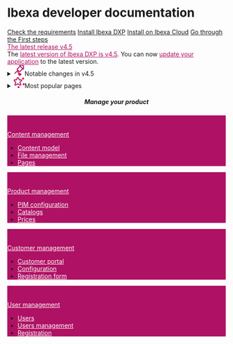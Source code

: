 <div class="front-page">
    <div class="row align-middle justify-content-center">
        <h1>Ibexa developer documentation</h1>
    </div>
    <div>
        <div class="row gx-2">
            <a href="getting_started/requirements/" class="instruction-tile">Check the requirements</a>
            <a href="getting_started/install_ibexa_dxp/" class="instruction-tile">Install Ibexa DXP</a>
            <a href="getting_started/install_on_ibexa_cloud/" class="instruction-tile">Install on Ibexa Cloud</a>
            <a href="getting_started/first_steps/" class="instruction-tile">Go through the First steps</a>
        </div>
    </div>
    <div>
        <div class="row mt-5 pb-4">
            <div class="col-12 d-flex flex-column flex-md-row">
                <div class="info-tile-up" id="tile2">
                    <div class = "info-tile-title">
                        <a href="release_notes/ibexa_dxp_v4.5/" style="color: #af1164;">The latest release <span class="pill">v4.5</span></a>
                    </div>
                <div class="info-tile-body align-middle">
                    <a>The <a href="release_notes/ibexa_dxp_v4.5/" style="color: #af1164;">latest version of Ibexa DXP is v4.5</a>. 
                    You can now <a href="update_and_migration/from_4.4/update_from_4.4/" style="color: #af1164;">update your application</a> 
                    to the latest version.
                </div>
            </div>
        </div>
    </div>
</div>
<div> 
    <div class="accordion">
        <details>
            <summary>
                <img class="summary-icon" src="images/Build site.svg" height="25px" width="25px">Notable changes in v4.5</img>
            </summary>
            <ul>
                <li><a href="release_notes/ibexa_dxp_v4.5/#all-new-ibexa-commerce-packages">All-new Ibexa Commerce packages</a></li>
                <li><a href="release_notes/ibexa_dxp_v4.5/#new-commerce-page-blocks">New commerce page blocks</a></li>
                <li><a href="release_notes/ibexa_dxp_v4.5/#page-builder-for-b2b-portals">Page Builder for B2B portals</a></li>
                <li><a href="release_notes/ibexa_dxp_v4.5/#personalization-improvements">Personalization improvements</a></li>
                <li><a href="release_notes/ibexa_dxp_v4.5/#customer-data-platform-cdp-configuration">Customer Data Platform (CDP) configuration</a></li>
                <li><a href="release_notes/ibexa_dxp_v4.5/#api-improvements">API improvements</a></li>
            </ul>
        </details>
        <details>
            <summary>
                <img class="summary-icon" src="images/Reward.svg" height="25px" width="25px">Most popular pages</img>
            </summary>
            <ul>
                <li><a href="php_api/php_api/">PHP API</a></li>
                <li><a href="search/solr_search_engine/">Solr search engine</a></li>
                <li><a href="search/search_api/">Search API</a></li>
                <li><a href="content_management/content_model/">Content model</a></li>
                <li><a href="content_management/images/images/">Images</a></li>
                <li><a href="content_management/pages/page_blocks/">Page blocks</a></li>
            </ul>
        </details>
    </div>
</div>
<div class="row mt-5">
    <div class="col-lg-12 mb-5 latest-release" style="text-align: center;">
        <h5>
            Manage your product
        </h5>
    </div>              
</div>
<div>
    <div class="row gx-2">
        <div class="info-tile" id="tile2" style = "background: #af1164;">
            <svg class="tile-icon align-middle" width="32" height="32"><use fill="var(--white)" xlink:href="images/ez-icons.svg#content-draft"></svg>
            <div class = "info-tile-title align-middle"><a href="content_management/content_management/" style="color: white;">Content management</a></div>
                <div class="info-tile-body align-middle">
                    <ul>
                        <li><a href="content_management/content_model/" style="color: white;">Content model</a></li>
                        <li><a href="content_management/file_management/file_management/" style="color: white;">File management</a></li>
                        <li><a href="content_management/pages/pages/" style="color: white;">Pages</a></li>
                    </ul>
                </div>
            </div>
        <div class="info-tile" id="tile2" style = "background: #af1164;">
            <svg class="tile-icon" width="32" height="32"><use fill="var(--white)" xlink:href="images/ez-icons.svg#product"></svg>
            <div class = "info-tile-title align-middle"><a href="pim/pim/" style="color: white;">Product management<a></div>
                <div class="info-tile-body align-middle">
                    <ul>
                        <li><a href="pim/pim_configuration/" style="color: white;">PIM configuration</a></li>
                        <li><a href="pim/catalogs/" style="color: white;">Catalogs</a></li>
                        <li><a href="pim/prices/" style="color: white;">Prices</a></li>
                    </ul>
                </div>
            </div>
        <div class="info-tile" id="tile2" style = "background: #af1164;">
            <svg class="tile-icon align-middle" width="32" height="32"><use fill="var(--white)" xlink:href="images/ez-icons.svg#user_group"></svg>
            <div class = "info-tile-title align-middle"><a href="customer_management/customer_management/" style="color: white;">Customer management</a></div>
                <div class="info-tile-body align-middle">
                    <ul>
                        <li><a href="customer_management/customer_portal/" style="color: white;">Customer portal</a></li>
                        <li><a href="customer_management/cp_configuration/" style="color: white;">Configuration</a></li>
                        <li><a href="customer_management/create_user_registration_form/" style="color: white;">Registration form</a></li>
                    </ul>
                </div>
            </div>
        <div class="info-tile" id="tile2" style = "background: #af1164;">
            <svg class="tile-icon align-middle" width="32" height="32"><use fill="var(--white)" xlink:href="images/ez-icons.svg#user"></svg>
            <div class = "info-tile-title align-middle"><a href="users/user_management/" style="color: white;">User management</a></div>
                <div class="info-tile-body align-middle">
                    <ul>
                        <li><a href="users/users/" style="color: white;">Users</a></li>
                        <li><a href="users/user_management/" style="color: white;">Users management</a></li>
                        <li><a href="users/login_and_registration/" style="color: white;">Registration</a></li>
                    </ul>
                </div>
            </div>
        </div>
    </div>
</div>

